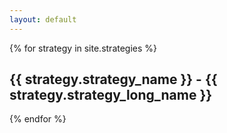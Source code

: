 ```yaml
---
layout: default
---
```


{% for strategy in site.strategies %}
  <h2>{{ strategy.strategy_name }} - {{ strategy.strategy_long_name }}</h2>
{% endfor %}
